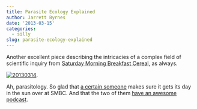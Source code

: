 ```yaml
---
title: Parasite Ecology Explained
author: Jarrett Byrnes
date: '2013-03-15'
categories:
  - silly
slug: parasite-ecology-explained
---
```


Another excellent piece describing the intricacies of a complex field of scientific inquiry from [Saturday Morning Breakfast Cereal](http://www.smbc-comics.com/index.php?db=comics&id=2915#comic), as always.

[![20130314](http://www.imachordata.com/wp-content/uploads/2013/03/20130314.gif)](http://www.smbc-comics.com/index.php?db=comics&id=2915#comic).

Ah, parasitology. So glad that [a certain someone](http://www.weinersmith.com/) makes sure it gets its day in the sun over at SMBC. And that the two of them [have an awesome podcast](http://www.weeklyweinersmith.com/).
